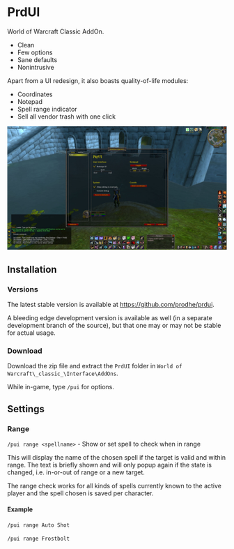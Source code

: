 # PrdUI

World of Warcraft Classic AddOn.

- Clean
- Few options
- Sane defaults
- Nonintrusive

Apart from a UI redesign, it also boasts quality-of-life modules:

- Coordinates
- Notepad
- Spell range indicator
- Sell all vendor trash with one click

![PrdUI screenshot](./screenshot.jpg)

## Installation

### Versions

The latest stable version is available at https://github.com/prodhe/prdui.

A bleeding edge development version is available as well (in a separate development branch of the source), but that one may or may not be stable for actual usage.

### Download

Download the zip file and extract the `PrdUI` folder in `World of Warcraft\_classic_\Interface\AddOns`.

While in-game, type `/pui` for options.

## Settings

### Range

`/pui range <spellname>` - Show or set spell to check when in range

This will display the name of the chosen spell if the target is valid and within range. The text is
briefly shown and will only popup again if the state is changed, i.e. in-or-out of range or a new target.

The range check works for all kinds of spells currently known to the active player and the spell chosen is saved per character.

#### Example

`/pui range Auto Shot`

`/pui range Frostbolt`

